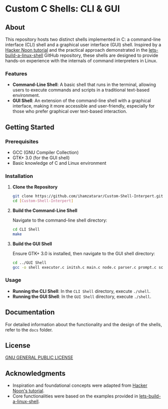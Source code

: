 # Custom C Shells: CLI & GUI

## About

This repository hosts two distinct shells implemented in C: a command-line interface (CLI) shell and a graphical user interface (GUI) shell. Inspired by a [Hacker Noon tutorial](https://hackernoon.com/u/MIMA) and the practical approach demonstrated in the [lets-build-a-linux-shell](https://github.com/moisam/lets-build-a-linux-shell) GitHub repository, these shells are designed to provide hands-on experience with the internals of command interpreters in Linux.

### Features

- **Command-Line Shell**: A basic shell that runs in the terminal, allowing users to execute commands and scripts in a traditional text-based environment.
- **GUI Shell**: An extension of the command-line shell with a graphical interface, making it more accessible and user-friendly, especially for those who prefer graphical over text-based interaction.

## Getting Started

### Prerequisites

- GCC (GNU Compiler Collection)
- GTK+ 3.0 (for the GUI shell)
- Basic knowledge of C and Linux environment

### Installation

1. **Clone the Repository**

    ```bash
    git clone https://github.com/ihamzatarar/Custom-Shell-Interpert.git
    cd [Custom-Shell-Interpert]
    ```

2. **Build the Command-Line Shell**

    Navigate to the command-line shell directory:

    ```bash
    cd CLI Shell
    make
    ```

3. **Build the GUI Shell**

    Ensure GTK+ 3.0 is installed, then navigate to the GUI shell directory:

    ```bash
    cd ../GUI Shell
    gcc -o shell executor.c initsh.c main.c node.c parser.c prompt.c scanner.c source.c builtins/builtins.c builtins/dump.c symtab/symtab.c $(pkg-config --cflags --libs gtk+-3.0)
    ```

### Usage

- **Running the CLI Shell**: In the `CLI Shell` directory, execute `./shell`.
- **Running the GUI Shell**: In the `GUI Shell` directory, execute `./shell`.

## Documentation

For detailed information about the functionality and the design of the shells, refer to the `docs` folder.

## License

[GNU GENERAL PUBLIC LICENSE](LICENSE)

## Acknowledgments

- Inspiration and foundational concepts were adapted from [Hacker Noon's tutorial](https://hackernoon.com/u/MIMA).
- Core functionalities were based on the examples provided in [lets-build-a-linux-shell](https://github.com/moisam/lets-build-a-linux-shell).
